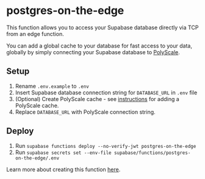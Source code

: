 # postgres-on-the-edge

This function allows you to access your Supabase database directly via TCP from an edge function.

You can add a global cache to your database for fast access to your data, globally by simply connecting your Supabase database to [PolyScale](https://polyscale.ai).

## Setup
1. Rename `.env.example` to `.env`
2. Insert Supabase database connection string for `DATABASE_URL` in `.env` file
3. (Optional) Create PolyScale cache - see [instructions](https://supabase.com/partners/integrations/polyscale) for adding a PolyScale cache.
4. Replace `DATABASE_URL` with PolyScale connection string.

## Deploy

1. Run `supabase functions deploy --no-verify-jwt postgres-on-the-edge`
2. Run `supabase secrets set --env-file supabase/functions/postgres-on-the-edge/.env`

Learn more about creating this function [here](https://www.youtube.com/watch?v=cl7EuF1-RsY).
